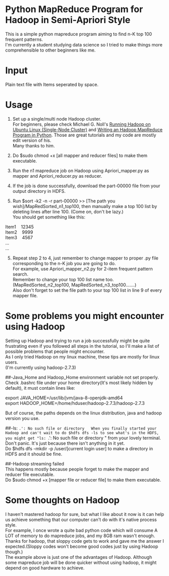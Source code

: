 # Python MapReduce Program for Hadoop in Semi-Apriori Style

This is a simple python mapreduce program aiming to find n-K top 100 frequent patterns.  
I'm currently a student studying data science so I tried to make things more comprehensible to other beginners like me.  

# Input
Plain text file with Items seperated by space.

# Usage

1. Set up a single/multi node Hadoop cluster.  
For beginners, please check Michael G. Noll's [Running Hadoop on Ubuntu Linux (Single-Node Cluster)](http://www.michael-noll.com/tutorials/running-hadoop-on-ubuntu-linux-single-node-cluster/) and [Writing an Hadoop MapReduce Program in Python](http://www.michael-noll.com/tutorials/writing-an-hadoop-mapreduce-program-in-python/). Those are great tutorials and my code are mostly edit version of his.  
Many thanks to him.

2. Do $sudo chmod +x [all mapper and reducer files] to make them executable.

3. Run the n1 mapreduce job on Hadoop using Apriori_mapper.py as mapper and Apriori_reducer.py as reducer.

4. If the job is done successfully, download the part-00000 file from your output directory in HDFS.

5. Run $sort -k2 -n -r part-00000 >> [The path you wish]/MapRedSorted_n1_top100, then manually make a top 100 list by deleting lines after line 100. (Come on, don't be lazy.)  
You should get something like this:  
  
Item1&nbsp;&nbsp;&nbsp;&nbsp;12345  
Item2&nbsp;&nbsp;&nbsp;&nbsp;9999  
Item3&nbsp;&nbsp;&nbsp;&nbsp;4567  
...  
...  
  

5. Repeat step 2 to 4, just remember to change mapper to proper .py file corresponding to the n-K job you are going to do.  
For example, use Apriori_mapper_n2.py for 2-item frequent pattern search.   
Remember to change your top 100 list name too.(MapRedSorted_n2_top100, MapRedSorted_n3_top100.......)  
Also don't forget to set the file path to your top 100 list in line 9 of every mapper file.

# Some problems you might encounter using Hadoop

Setting up Hadoop and trying to run a job successfully might be quite frustrating even if you followed all steps in the tutorial, so I'll make a list of possible problems that people might encounter.  
As I only tried Hadoop on my linux machine, these tips are mostly for linux users.  
(I'm currently using hadoop-2.7.3)

##-Java_Home and Hadoop_Home environment variable not set properly.  
Check .bashrc file under your home directory(It's most likely hidden by default), it must contain lines like:  

export JAVA_HOME=/usr/lib/jvm/java-8-openjdk-amd64  
export HADOOP_HOME=/home/hduser/hadoop-2.7.3/hadoop-2.7.3  

But of course, the paths depends on the linux distribution, java and hadoop version you use. 

##-ls: `.': No such file or directory  
When you finally started your Hadoop and can't wait to do $hdfs dfs -ls to see what's in the HDFS, you might get "ls: `.': No such file or directory " from your lovely terminal.  
Don't panic. It's just because there isn't anything in it yet.  
Do $hdfs dfs -mkdir -p /user/[current login user] to make a directory in HDFS and it should be fine.

##-Hadoop streaming failed  
This happens mostly because people forget to make the mapper and reducer file executable.  
Do $sudo chmod +x [mapper file or reducer file] to make them executable.

# Some thoughts on Hadoop
I haven't mastered hadoop for sure, but what I like about it now is it can help us achieve something that our computer can't do with it's native process style.  
For example, I once wrote a quite bad python code which will consume A LOT of memory to do mapreduce jobs, and my 8GB ram wasn't enough.  
Thanks for hadoop, that sloppy code gets to work and gave me the answer I expected.(Sloppy codes won't become good codes just by using Hadoop though.)  
The example above is just one of the advantages of Hadoop. Although some mapreduce job will be done quicker without using hadoop, it might depend on good hardware to achieve.
